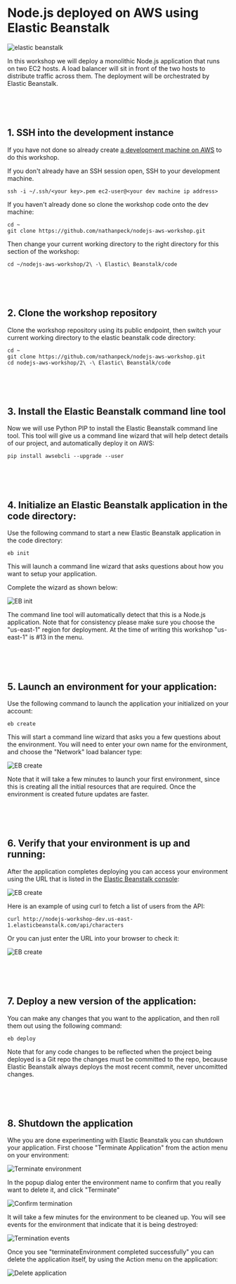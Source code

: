 # Node.js deployed on AWS using Elastic Beanstalk

![elastic beanstalk](images/elastic-beanstalk-architecture.png)

In this workshop we will deploy a monolithic Node.js application that
runs on two EC2 hosts. A load balancer will sit in front of the two hosts
to distribute traffic across them. The deployment will be orchestrated
by Elastic Beanstalk.

&nbsp;

&nbsp;

## 1. SSH into the development instance

If you have not done so already create [a development machine on AWS](../1%20-%20Development%20Environment) to do this
workshop.

If you don't already have an SSH session open, SSH to your development machine.

```
ssh -i ~/.ssh/<your key>.pem ec2-user@<your dev machine ip address>
```

If you haven't already done so clone the workshop code onto the dev machine:

```
cd ~
git clone https://github.com/nathanpeck/nodejs-aws-workshop.git
```

Then change your current working directory to the right directory for this section of the workshop:

```
cd ~/nodejs-aws-workshop/2\ -\ Elastic\ Beanstalk/code
```

&nbsp;

&nbsp;

## 2. Clone the workshop repository

Clone the workshop repository using its public endpoint, then switch your current working directory to the elastic beanstalk code directory:

```
cd ~
git clone https://github.com/nathanpeck/nodejs-aws-workshop.git
cd nodejs-aws-workshop/2\ -\ Elastic\ Beanstalk/code
```

&nbsp;

&nbsp;

## 3. Install the Elastic Beanstalk command line tool

Now we will use Python PIP to install the Elastic Beanstalk command line tool. This tool will give us a command line wizard that will help detect details of our project, and automatically deploy it on AWS:

```
pip install awsebcli --upgrade --user
```

&nbsp;

&nbsp;

## 4. Initialize an Elastic Beanstalk application in the code directory:

Use the following command to start a new Elastic Beanstalk application in the code directory:

```
eb init
```

This will launch a command line wizard that asks questions about how you want to setup your application.

Complete the wizard as shown below:

![EB init](./images/configure-elastic-beanstalk.png)

The command line tool will automatically detect that this is a Node.js application. Note that for consistency please make sure you choose the "us-east-1" region for deployment. At the time of writing this workshop "us-east-1" is #13 in the menu.

&nbsp;

&nbsp;

## 5. Launch an environment for your application:

Use the following command to launch the application your initialized on your account:

```
eb create
```

This will start a command line wizard that asks you a few questions about the environment. You will need to enter your own name for the environment, and choose the "Network" load balancer type:

![EB create](./images/create-environment.png)

Note that it will take a few minutes to launch your first environment, since this is creating all the initial resources that are required. Once the environment is created future updates are faster.

&nbsp;

&nbsp;

## 6. Verify that your environment is up and running:

After the application completes deploying you can access your environment using the URL that is listed in the [Elastic Beanstalk console](https://us-east-1.console.aws.amazon.com/elasticbeanstalk/home?region=us-east-1#/application/overview?applicationName=nodejs-workshop):

![EB create](./images/environment-url.png)

Here is an example of using curl to fetch a list of users from the API:

```
curl http://nodejs-workshop-dev.us-east-1.elasticbeanstalk.com/api/characters
```

Or you can just enter the URL into your browser to check it:

![EB create](./images/browser-json.png)

&nbsp;

&nbsp;

## 7. Deploy a new version of the application:

You can make any changes that you want to the application, and then roll them out using the following command:

```
eb deploy
```

Note that for any code changes to be reflected when the project being deployed is a Git repo the changes must be committed to the repo, because Elastic Beanstalk always deploys the most recent commit, never uncomitted changes.

&nbsp;

&nbsp;

## 8. Shutdown the application

Whe you are done experimenting with Elastic Beanstalk you can shutdown your application. First choose "Terminate Application" from the action menu on your environment:

![Terminate environment](./images/terminate-environment.png)

In the popup dialog enter the environment name to confirm that you really want to delete it, and click "Terminate"

![Confirm termination](./images/confirm-termination.png)

It will take a few minutes for the environment to be cleaned up. You will see events for the environment that indicate that it is being destroyed:

![Termination events](./images/termination-events.png)

Once you see "terminateEnvironment completed successfully" you can delete the application itself, by using the Action menu on the application:

![Delete application](./images/delete-application.png)

